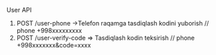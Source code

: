 User API
1. POST /user-phone  ->Telefon raqamga tasdiqlash kodini yuborish // phone +998xxxxxxxxx
2. POST /user-verify-code => Tasdiqlash kodin teksirish // phone +998xxxxxxx&code=xxxx

